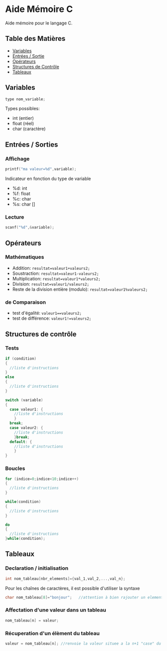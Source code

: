 # Aide Mémoire C

Aide mémoire pour le langage C.

## Table des Matières

* [Variables](#variables)  
* [Entrées / Sortie](#entrees_sorties)  
* [Opérateurs](#operateurs)  
* [Structures de Contrôle](#structures_controle)
* [Tableaux](#tableaux)  

<a name="variables"/>

## Variables

``` c
type nom_variable;
``` 

Types possibles:
* int (entier)
* float (réel)
* char (caractère)

<a name="entrees_sorties"/>

## Entrées / Sorties

### Affichage

``` c
printf("ma valeur=%d",variable);
```

Indicateur en fonction du type de variable
* %d: int
* %f: float
* %c: char
* %s: char []

### Lecture

``` c
scanf("%d",&variable);
```

<a name="operateurs"/>

## Opérateurs

### Mathématiques

* Addition: ```resultat=valeur1+valeurs2;```
* Soustraction: ```resultat=valeur1-valeurs2;```
* Multiplication: ```resultat=valeur1*valeurs2;```
* Division: ```resultat=valeur1/valeurs2;```
* Reste de la division entière (modulo): ```resultat=valeur1%valeurs2;```

### de Comparaison

* test d'égalité: ```valeur1==valeurs2;```
* test de différence: ```valeur1!=valeurs2;```

<a name="structures_controle"/>

## Structures de contrôle

### Tests

``` c
if (condition)
{
  //liste d'instructions
}
else
{
  //liste d'instructions
}
```

``` c
switch (variable)
{
  case valeur1: {
    //liste d'instructions
    }
  break;
  case valeur2: {
    //liste d'instructions
    }break;
  default: {
    //liste d'instructions
    }
}
```

### Boucles

``` c
for (indice=0;indice<10;indice++)
{
  //liste d'instructions
}
```

``` c
while(condition)
{
  //liste d'instructions
}
```

``` c
do
{
  //liste d'instructions
}while(condition);
```

<a name="tableaux"/>

## Tableaux

### Declaration / initialisation

``` c
int nom_tableau[nbr_elements]={val_1,val_2,...,val_n};
```

Pour les chaînes de caractères, il est possible d'utiliser la syntaxe

``` c
char nom_tableau[8]="bonjour";   //attention à bien rajouter un element en plus pour stocker le \0
```


### Affectation d'une valeur dans un tableau

``` c
nom_tableau[n] = valeur;
```

### Récuperation d'un élèment du tableau

``` c
valeur = nom_tableau[n]; //renvoie la valeur situee a la n+1 "case" du tableau
```

